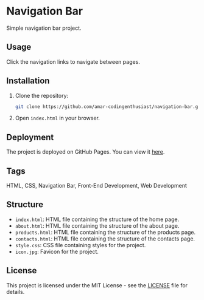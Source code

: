 # Navigation Bar

Simple navigation bar project.

## Usage

Click the navigation links to navigate between pages.

## Installation

1. Clone the repository:

    ```bash
    git clone https://github.com/amar-codingenthusiast/navigation-bar.git
    ```

2. Open `index.html` in your browser.

## Deployment

The project is deployed on GitHub Pages. You can view it [here](https://amar-codingenthusiast.github.io/navigation-bar/).

## Tags

HTML, CSS, Navigation Bar, Front-End Development, Web Development

## Structure

- `index.html`: HTML file containing the structure of the home page.
- `about.html`: HTML file containing the structure of the about page.
- `products.html`: HTML file containing the structure of the products page.
- `contacts.html`: HTML file containing the structure of the contacts page.
- `style.css`: CSS file containing styles for the project.
- `icon.jpg`: Favicon for the project.

## License

This project is licensed under the MIT License - see the [LICENSE](LICENSE) file for details.
